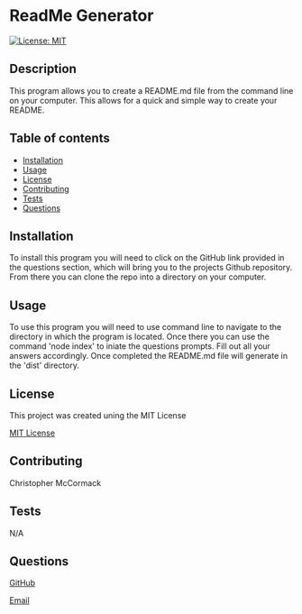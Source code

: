 # ReadMe Generator
[![License: MIT](https://img.shields.io/badge/License-MIT-yellow.svg)](https://opensource.org/licenses/MIT)

  ## Description
  This program allows you to create a README.md file from the command line on your computer. This allows for a quick and simple way to create your README.

  ## Table of contents

  * [Installation](#installation)
  * [Usage](#usage)
  * [License](#license)
  * [Contributing](#contributing)
  * [Tests](#tests)
  * [Questions](#questions)

  ## Installation
  To install this program you will need to click on the GitHub link provided in the questions section, which will bring you to the projects Github repository. From there you can clone the repo into a directory on your computer.

  ## Usage
  To use this program you will need to use command line to navigate to the directory in which the program is located. Once there you can use the command 'node index' to iniate the questions prompts. Fill out all your answers accordingly. Once completed the README.md file will generate in the 'dist' directory.

  
  ## License
  This project was created uning the MIT License
 

  [MIT License](https://choosealicense.com/licenses/mit/)


  ## Contributing
  Christopher McCormack

  ## Tests
  N/A

  ## Questions

  [GitHub](https://github.com/CmcCormack92)

  [Email](mailto:chrismack135@gmail.com)

